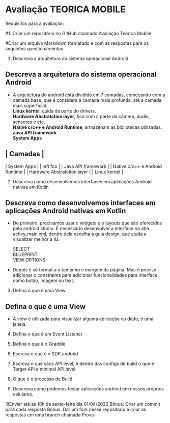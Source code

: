 # Avaliação TEORICA MOBILE
Requisitos para a avaliação:

#1. Criar um repositório no GitHub chamado Avaliação Teórica Mobile

#Criar um arquivo Markdown formatado e com as respostas para os seguintes questionamentos:

1. Descreva a arquitetura do sistema operacional Android
 ## Descreva a arquitetura do sistema operacional Android

- A arquitetura do android está dividida em 7 camadas, começando com a camada base, que é considera a camada mais profunda, até a camada mais superficial.     
**Linux kernel**, cuida da parte do drivers.   
**Hardware Abstratction layer**, fica com a parte da câmera, áudio, sensores e etc.  
**Native c/c++ e Android Runtime**, armazenam as bibliotecas utilizadas.   
**Java API framework**  
**System Apps**  

| Camadas      |  
------------
| System Apps |
| left foo      | 
| Java API framework     | 
| Native c/c++ e Android Runtime  | 
| Hardware Abstratction layer    | 
| Linux kernel      | 

2. Descreva como desenvolvemos interfaces em aplicações Android nativas em Kotlin
## Descreva como desenvolvemos interfaces em aplicações Android nativas em Kotlin  

- De primeiro, precisamos usar o widgets e o layouts que são oferecidos pelo android studio. É necessário desenvolver a interface na aba activy_main.xml, dentro dela escolha a guia design, que ajuda a visualizar melhor a IU.     

    SELECT    
    BLUEPRINT     
    VIEW OPTIONS     
- Depois é só format a o tamanho e margem da página. Mas é preciso adicionar o constraints para adicionar funcionalidades para interface, como botão, imagem ou text. 

3. Defina o que é uma View  
## Defina o que é uma View  
 - A view é utilizada para visualizar alguma aplicação ou dado, é uma janela. 

4. Defina o que é um Event Listener

5. Defina o que é o Graddle

6. Escreva o que é o SDK android

7. Escreva o que sãos API level, e dentro das configs de build o que é Target API e minimal API level

8. O que é o processo de Build

9. Descreva como podemos testar aplicações android em nossos próprios celulares.

!!!Enviar até as 18h da sexta-feira dia 01/04/2022
Bônus: Criar um commit para cada resposta
Bônus: Dar um fork nesse repositório e criar as respostas em uma branch chamada Prova-<seu-nome>
